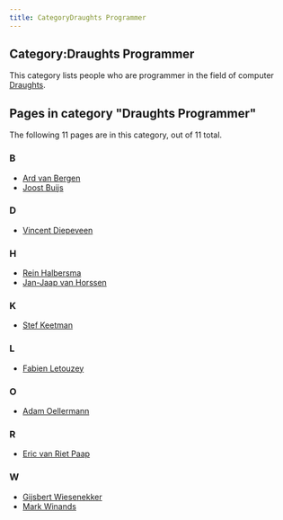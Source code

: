 ```yaml
---
title: CategoryDraughts Programmer
---
```

## Category:Draughts Programmer



This category lists people who are programmer in the field of computer [Draughts](Draughts "Draughts").

## Pages in category "Draughts Programmer"

The following 11 pages are in this category, out of 11 total.

### B

- [Ard van Bergen](Ard_van_Bergen "Ard van Bergen")
- [Joost Buijs](Joost_Buijs "Joost Buijs")

### D

- [Vincent Diepeveen](Vincent_Diepeveen "Vincent Diepeveen")

### H

- [Rein Halbersma](Rein_Halbersma "Rein Halbersma")
- [Jan-Jaap van Horssen](Jan-Jaap_van_Horssen "Jan-Jaap van Horssen")

### K

- [Stef Keetman](Stef_Keetman "Stef Keetman")

### L

- [Fabien Letouzey](Fabien_Letouzey "Fabien Letouzey")

### O

- [Adam Oellermann](Adam_Oellermann "Adam Oellermann")

### R

- [Eric van Riet Paap](Eric_van_Riet_Paap "Eric van Riet Paap")

### W

- [Gijsbert Wiesenekker](Gijsbert_Wiesenekker "Gijsbert Wiesenekker")
- [Mark Winands](Mark_Winands "Mark Winands")

